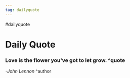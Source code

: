 ```yaml
---
tag: dailyquote
---
```


#dailyquote

# Daily Quote

### Love is the flower you've got to let grow. ^quote
*-John Lennon* ^author
